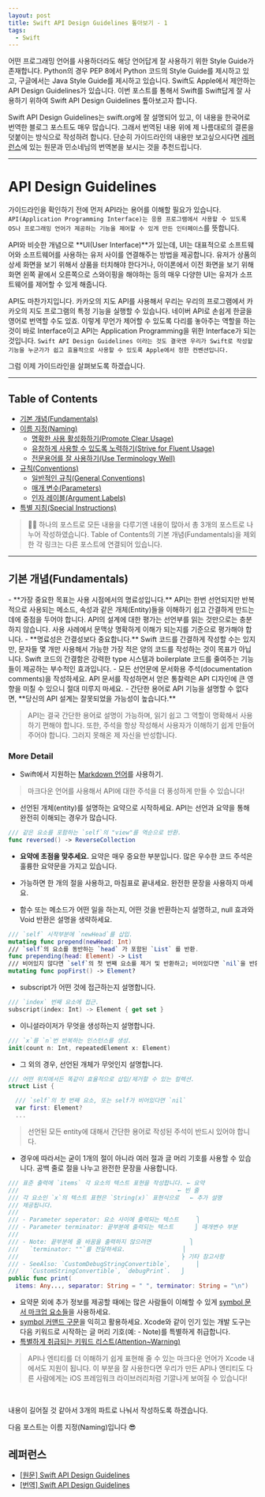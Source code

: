 ```yaml
---
layout: post
title: Swift API Design Guidelines 톺아보기 - 1
tags:
  - Swift
---
```

어떤 프로그래밍 언어를 사용하더라도 해당 언어답게 잘 사용하기 위한 Style Guide가 존재합니다. 
Python의 경우 PEP 8에서 Python 코드의 Style Guide를 제시하고 있고, 구글에서는 Java Style Guide를 제시하고 있습니다. 
Swift도 Apple에서 제안하는 API Design Guidelines가 있습니다. 
이번 포스트를 통해서 Swift를 Swift답게 잘 사용하기 위하여 Swift API Design Guidelines 톺아보고자 합니다. 

Swift API Design Guidelines는 swift.org에 잘 설명되어 있고, 이 내용을 한국어로 번역한 블로그 포스트도 매우 많습니다. 
그래서 번역된 내용 위에 제 나름대로의 결론을 덧붙이는 방식으로 작성하려 합니다. 
단순히 가이드라인의 내용만 보고싶으시다면 [레퍼런스](./#레퍼런스)에 있는 원문과 민소네님의 번역본을 보시는 것을 추천드립니다.

---

# API Design Guidelines
가이드라인을 확인하기 전에 먼저 API라는 용어를 이해할 필요가 있습니다. 
`API(Application Programming Interface)는 응용 프로그램에서 사용할 수 있도록 OS나 프로그래밍 언어가 제공하는 기능을 제어할 수 있게 만든 인터페이스`를 뜻합니다. 

API와 비슷한 개념으로 **UI(User Interface)**가 있는데, UI는 대표적으로 소프트웨어와 소프트웨어를 사용하는 유저 사이를 연결해주는 방법을 제공합니다.
유저가 상품의 상세 화면을 보기 위해서 상품을 터치해야 한다거나, 아이폰에서 이전 화면을 보기 위해 화면 왼쪽 끝에서 오른쪽으로 스와이핑을 해야하는 등의 매우 다양한 UI는
유저가 소프트웨어를 제어할 수 있게 해줍니다. 

API도 마찬가지입니다. 카카오의 지도 API를 사용해서 우리는 우리의 프로그램에서 카카오의 지도 프로그램의 특정 기능을 실행할 수 있습니다.
네이버 API로 손쉽게 한글을 영어로 번역할 수도 있죠. 이렇게 무언가 제어할 수 있도록 다리를 놓아주는 역할을 하는 것이 바로 Interface이고 API는 Application Programming을 위한 Interface가 되는 것입니다.
`Swift API Design Guidelines 이라는 것도 결국엔 우리가 Swift로 작성할 기능을 누군가가 쉽고 효율적으로 사용할 수 있도록 Apple에서 정한 컨벤션입니다.`

그럼 이제 가이드라인을 살펴보도록 하겠습니다.

---

## Table of Contents
- [기본 개념(Fundamentals)](./#fundamentals)
- [이름 지정(Naming)](../swift-api-design-guideline2/#naming)
    - [명확한 사용 활성화하기(Promote Clear Usage)](../swift-api-design-guideline2/#promote-clear-usage)
    - [유창하게 사용할 수 있도록 노력하기(Strive for Fluent Usage)](../swift-api-design-guideline2/#strive-for-fluent-usage)
    - [전문용어를 잘 사용하기(Use Terminology Well)](../swift-api-design-guideline2/#use-terminology-well)
- [규칙(Conventions)](../swift-api-design-guideline3/#conventions)
    - [일반적인 규칙(General Conventions)](../swift-api-design-guideline3/#general-conventions)
    - [매개 변수(Parameters)](../swift-api-design-guideline3/#parameters)
    - [인자 레이블(Argument Labels)](../swift-api-design-guideline3/#argument-labels)
- [특별 지침(Special Instructions)](../swift-api-design-guideline3/#special-instructions)


> ✍🏼 하나의 포스트로 모든 내용을 다루기엔 내용이 많아서 총 3개의 포스트로 나누어 작성하였습니다.
> Table of Contents의 기본 개념(Fundamentals)을 제외한 각 링크는 다른 포스트에 연결되어 있습니다.
 
---

<h2 id="fundamentals">기본 개념(Fundamentals)</h2>
- **가장 중요한 목표는 사용 시점에서의 명료성입니다.** API는 한번 선언되지만 반복적으로 사용되는 메소드, 속성과 같은 개체(Entity)들을 이해하기 쉽고 간결하게 만드는 데에 중점을 두어야 합니다. API의 설계에 대한 평가는 선언부를 읽는 것만으로는 충분하지 않습니다. 사용 사례에서 문맥상 명확하게 이해가 되는지를 기준으로 평가해야 합니다.
- **명료성은 간결성보다 중요합니다.** Swift 코드를 간결하게 작성할 수는 있지만, 문자들 몇 개만 사용해서 가능한 가장 적은 양의 코드를 작성하는 것이 목표가 아닙니다. Swift 코드의 간결함은 강력한 type 시스템과 boilerplate 코드를 줄여주는 기능들이 제공하는 부수적인 효과입니다.
- 모든 선언문에 문서화용 주석(documentation comments)을 작성하세요. API 문서를 작성하면서 얻은 통찰력은 API 디자인에 큰 영향을 미칠 수 있으니 절대 미루지 마세요.
- 간단한 용어로 API 기능을 설명할 수 없다면, **당신의 API 설계는 잘못되었을 가능성이 높습니다.**

> API는 결국 간단한 용어로 설명이 가능하며, 읽기 쉽고 그 역할이 명확해서 사용하기 편해야 합니다.
> 또한, 주석을 항상 작성해서 사용자가 이해하기 쉽게 만들어주어야 합니다.
> 그러지 못해온 제 자신을 반성합니다.

### More Detail
- Swift에서 지원하는 [Markdown 언어](https://developer.apple.com/library/archive/documentation/Xcode/Reference/xcode_markup_formatting_ref/)를 사용하기.
> 마크다운 언어를 사용해서 API에 대한 주석을 더 풍성하게 만들 수 있습니다!

- 선언된 개체(entity)를 설명하는 요약으로 시작하세요. API는 선언과 요약을 통해 완전히 이해되는 경우가 많습니다.
```swift
/// 같은 요소를 포함하는 `self`의 "view"를 역순으로 반환.
func reversed() -> ReverseCollection
```
  - **요약에 초점을 맞추세요.** 요약은 매우 중요한 부분입니다. 많은 우수한 코드 주석은 훌륭한 요약문을 가지고 있습니다.

  - 가능하면 한 개의 절을 사용하고, 마침표로 끝내세요. 완전한 문장을 사용하지 마세요.

  - 함수 또는 메소드가 어떤 일을 하는지, 어떤 것을 반환하는지 설명하고, null 효과와 Void 반환은 설명을 생략하세요.
  ```swift
  /// `self` 시작부분에 `newHead`를 삽입.
  mutating func prepend(newHead: Int)
  /// `self`의 요소를 동반하는 `head` 가 포함된 `List` 를 반환.
  func prepending(head: Element) -> List
  /// 비어있지 않다면 `self`의 첫 번째 요소를 제거 및 반환하고; 비어있다면 `nil`을 반환.
  mutating func popFirst() -> Element?
  ```

  - subscript가 어떤 것에 접근하는지 설명합니다.
  ```swift
  /// `index` 번째 요소에 접근.
  subscript(index: Int) -> Element { get set }
  ```

  - 이니셜라이저가 무엇을 생성하는지 설명합니다.
  ```swift
  /// `x`를 `n`번 반복하는 인스턴스를 생성.
  init(count n: Int, repeatedElement x: Element)
  ```
  - 그 외의 경우, 선언된 개체가 무엇인지 설명합니다.
  ```swift
  /// 어떤 위치에서든 똑같이 효율적으로 삽입/제거할 수 있는 컬렉션.
  struct List {

    /// `self`의 첫 번째 요소, 또는 self가 비어있다면 `nil`
    var first: Element?
    ...
  ```

> 선언된 모든 entity에 대해서 간단한 용어로 작성된 주석이 반드시 있어야 합니다.

- 경우에 따라서는 굳이 1개의 절이 아니라 여러 절과 글 머리 기호를 사용할 수 있습니다. 공백 줄로 절을 나누고 완전한 문장을 사용합니다.
```swift
/// 표준 출력에 `items` 각 요소의 텍스트 표현을 작성합니다. ← 요약
///                                             ← 빈 줄
/// 각 요소인 `x`의 텍스트 표현은 `String(x)` 표현식으로   ← 추가 설명
/// 제공됩니다.
///
/// - Parameter seperator: 요소 사이에 출력되는 텍스트     ⎫
/// - Parameter terminator: 끝부분에 출력되는 텍스트      ⎭ 매개변수 부분
///
/// - Note: 끝부분에 줄 바꿈을 출력하지 않으려면           ⎫
///   `terminator: ""`를 전달하세요.                ⎟
///                                              ⎬ 기타 참고사항
/// - SeeAlso: `CustomDebugStringConvertible`,       ⎟
///   `CustomStringConvertible`, `debugPrint`.   ⎭
public func print(
  items: Any..., separator: String = " ", terminator: String = "\n")
```
  - 요약문 외에 추가 정보를 제공할 때에는 많은 사람들이 이해할 수 있게 [symbol 문서 마크업 요소들](https://developer.apple.com/library/archive/documentation/Xcode/Reference/xcode_markup_formatting_ref/SymbolDocumentation.html#//apple_ref/doc/uid/TP40016497-CH51-SW1)을 사용하세요.
  - [symbol 커맨드 구문](https://developer.apple.com/library/archive/documentation/Xcode/Reference/xcode_markup_formatting_ref/SymbolDocumentation.html#//apple_ref/doc/uid/TP40016497-CH51-SW1)을 익히고 활용하세요. Xcode와 같이 인기 있는 개발 도구는 다음 키워드로 시작하는 글 머리 기호(예: - Note)를 특별하게 취급합니다.
  - [특별하게 취급되는 키워드 리스트(Attention~Warning)](https://developer.apple.com/library/archive/documentation/Xcode/Reference/xcode_markup_formatting_ref/Attention.html)

> API나 엔티티를 더 이해하기 쉽게 표현해 줄 수 있는 마크다운 언어가 Xcode 내에서도 지원이 됩니다.
> 이 부분을 잘 사용한다면 우리가 만든 API나 엔티티도 다른 사람에게는 iOS 프레임워크 라이브러리처럼 기깔나게 보여질 수 있습니다!

<br>

내용이 길어질 것 같아서 3개의 파트로 나눠서 작성하도록 하겠습니다.

다음 포스트는 이름 지정(Naming)입니다 😎

## 레퍼런스

- [[원문] Swift API Design Guidelines](https://swift.org/documentation/api-design-guidelines/)
- [[번역] Swift API Design Guidelines](http://minsone.github.io/programming/translate-swift-api-design-guideline)